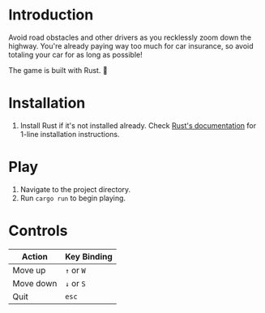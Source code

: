 # Introduction

Avoid road obstacles and other drivers as you recklessly zoom down the highway. You're already paying way too much for car insurance, so avoid totaling your car for as long as possible!

The game is built with Rust. 🦀

# Installation

1. Install Rust if it's not installed already. Check [Rust's documentation](https://www.rust-lang.org/tools/install) for
   1-line installation instructions.

# Play

1. Navigate to the project directory.
2. Run `cargo run` to begin playing.

# Controls

| Action | Key Binding |
|--------|-------|
| Move up | `↑` or `W` |
| Move down | `↓` or `S` |
| Quit | `esc` |
